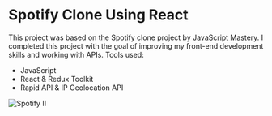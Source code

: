 <h1>Spotify Clone Using React</h1>
<p>
  
This project was based on the Spotify clone project by <a href="https://www.youtube.com/c/JavaScriptMastery">JavaScript Mastery</a>. I completed this project with the goal of improving my front-end development skills and working with APIs. Tools used:
  * JavaScript
  * React & Redux Toolkit
  * Rapid API & IP Geolocation API
 
 <img src="" alt="Spotify II">
  
</p>

